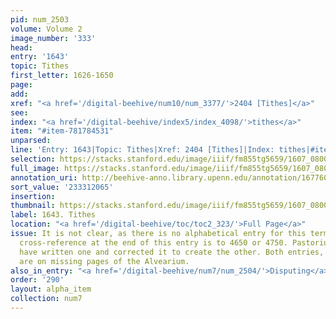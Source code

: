 ```yaml
---
pid: num_2503
volume: Volume 2
image_number: '333'
head:
entry: '1643'
topic: Tithes
first_letter: 1626-1650
page:
add:
xref: "<a href='/digital-beehive/num10/num_3377/'>2404 [Tithes]</a>"
see:
index: "<a href='/digital-beehive/index5/index_4098/'>tithes</a>"
item: "#item-781784531"
unparsed:
line: 'Entry: 1643|Topic: Tithes|Xref: 2404 [Tithes]|Index: tithes|#item-781784531'
selection: https://stacks.stanford.edu/image/iiif/fm855tg5659/1607_0800/399,2065,2851,551/full/0/default.jpg
full_image: https://stacks.stanford.edu/image/iiif/fm855tg5659/1607_0800/full/full/0/default.jpg
annotation_uri: http://beehive-anno.library.upenn.edu/annotation/1677601359524
sort_value: '233312065'
insertion:
thumbnail: https://stacks.stanford.edu/image/iiif/fm855tg5659/1607_0800/399,2065,600,180/250,/0/default.jpg
label: 1643. Tithes
location: "<a href='/digital-beehive/toc/toc2_323/'>Full Page</a>"
issue: It is not clear, as there is no alphabetical entry for this term whether the
  cross-reference at the end of this entry is to 4650 or 4750. Pastorius appears to
  have written one and corrected it to create the other. Both entries, 4650 and 4750,
  are on missing pages of the Alvearium.
also_in_entry: "<a href='/digital-beehive/num7/num_2504/'>Disputing</a>"
order: '290'
layout: alpha_item
collection: num7
---
```

